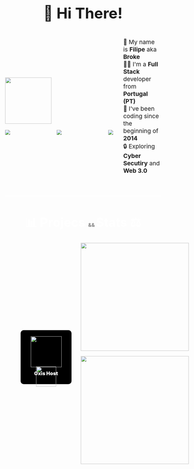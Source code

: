 <div>
  <h1 style="text-align: center; font-size: 3rem">👋 Hi There!</h1>
  <div class="presentation" style="display: flex; flex-direction: row; justify-content: space-evenly; align-items: center">
    <div class="right-space" align="left">
      <img src="https://media.giphy.com/media/YuKbGGIYMXemhnub3q/giphy.gif" width="150px" />
      <div class="badges" style="width: 350px; margin-top: 20px; display: flex; justify-content: space-between; align-items: center">
        <img src="https://img.shields.io/badge/Discord-blue?style=for-the-badge&logo=discord&logoColor=white" />
        <img src="https://img.shields.io/badge/Github-gray?style=for-the-badge&logo=github&logoColor=white" />
        <img src="https://img.shields.io/badge/LINKEDIN-red?style=for-the-badge&logo=twitter&logoColor=white" />
      </div>
    </div>
    <div class="left-space" align="right">
      <ul style="font-size: 1.2rem; display: felx; flex-direction: column; justify-content: center; align-items: flex-start; text-align: start; list-style: none">
        <li>👑 My name is <strong>Filipe</strong> aka <strong>Broke</strong></li>
        <li>🧑‍🦰 I'm a <strong>Full Stack</strong> developer from <strong>Portugal (PT)</strong></li>
        <li>🌿 I've been coding since the beginning of <strong>2014</strong></li>
        <li>🔒 Exploring <strong>Cyber Secutiry</strong> and <strong>Web 3.0</strong></li>
      </ul>
    </div>
  </div>

  <div class="separator" style="margin: 50px 0 50px 0; border: 1px solid white"></div>

  <h1 style="text-align: center; font-size: 2.5rem; color: white">📊 Projecs <span style="font-size: 1rem; color: gray"> && </span> Stats ⚖️</h1>
  <div class="projects-stats" style="display: flex; flex-direction: row; justify-content: space-evenly; align-items: center">
    <div class="projects" style="display: flex; flex-direction: column; justify-content: center; align-items: center">
      <div class="project-list" style="margin-top: 25px; display: flex; flex-direction: row; justify-content: space-evenly; align-items: center">
        <div class="project" style="position: relative; margin: 0 30px 0 50px; height: 130px; width: 125px; padding: 20px 20px 25px 20px; display: flex; flex-direction: column; justify-content: space-between; align-items: center; background-color: black; border-radius: 10px">
          <img src="https://avatars.githubusercontent.com/u/100729539?s=400&u=de2e75e1ae2c3c4374ea68642ac5700e17dfb5b5&v=4" width="100px" />
          <div class="content">
            <span style="font-size: 1rem; color: white; font-weight: 900">Oxis Host</span>
            <a href="https://oxis.host"> <img src="https://img.shields.io/badge/access-green?style=for-the-badge&logoColor=white" width="65px" style="position: absolute; left: 0; right: 0; bottom: -8px; margin: 0 auto 0 auto" /></a>
          </div>
        </div>
      </div>
    </div>
    <div class="stats" style="display: flex; flex-direction: column; justify-content: center; align-items: center">
      <img src="https://github-readme-stats.vercel.app/api?username=brokebrk&show_icons=true&count_private=true&theme=highcontrats" width="350px" />
      <br />
      <img src="https://github-readme-stats.vercel.app/api/top-langs/?username=brokebrk&layout=compact" width="350px" />
    </div>
  </div>
</div>
